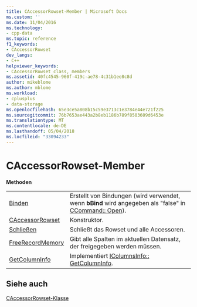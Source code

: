 ```yaml
---
title: CAccessorRowset-Member | Microsoft Docs
ms.custom: ''
ms.date: 11/04/2016
ms.technology:
- cpp-data
ms.topic: reference
f1_keywords:
- CAccessorRowset
dev_langs:
- C++
helpviewer_keywords:
- CAccessorRowset class, members
ms.assetid: 40fc4545-960f-419c-ae78-4c31b1ee8c8d
author: mikeblome
ms.author: mblome
ms.workload:
- cplusplus
- data-storage
ms.openlocfilehash: 65e3ce5a808b15c59e3713c1e3784e44e721f225
ms.sourcegitcommit: 76b7653ae443a2b8eb1186b789f8503609d6453e
ms.translationtype: MT
ms.contentlocale: de-DE
ms.lasthandoff: 05/04/2018
ms.locfileid: "33094233"
---
```

# <a name="caccessorrowset-members"></a>CAccessorRowset-Member
**Methoden**  
  
|||  
|-|-|  
|[Binden](../../data/oledb/caccessorrowset-bind.md)|Erstellt von Bindungen (wird verwendet, wenn **bBind** wird angegeben als "false" in [CCommand:: Open](../../data/oledb/ccommand-open.md)).|  
|[CAccessorRowset](../../data/oledb/caccessorrowset-caccessorrowset.md)|Konstruktor.|  
|[Schließen](../../data/oledb/caccessorrowset-close.md)|Schließt das Rowset und alle Accessoren.|  
|[FreeRecordMemory](../../data/oledb/caccessorrowset-freerecordmemory.md)|Gibt alle Spalten im aktuellen Datensatz, der freigegeben werden müssen.|  
|[GetColumnInfo](../../data/oledb/caccessorrowset-getcolumninfo.md)|Implementiert [IColumnsInfo:: GetColumnInfo](https://msdn.microsoft.com/en-us/library/ms722704.aspx).|  
  
## <a name="see-also"></a>Siehe auch  
 [CAccessorRowset-Klasse](../../data/oledb/caccessorrowset-class.md)